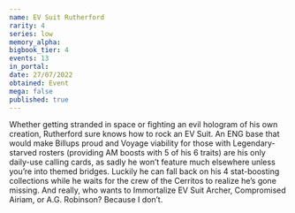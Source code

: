 ```yaml
---
name: EV Suit Rutherford
rarity: 4
series: low
memory_alpha:
bigbook_tier: 4
events: 13
in_portal:
date: 27/07/2022
obtained: Event
mega: false
published: true
---
```


Whether getting stranded in space or fighting an evil hologram of his own creation, Rutherford sure knows how to rock an EV Suit. An ENG base that would make Billups proud and Voyage viability for those with Legendary-starved rosters (providing AM boosts with 5 of his 6 traits) are his only daily-use calling cards, as sadly he won’t feature much elsewhere unless you’re into themed bridges. Luckily he can fall back on his 4 stat-boosting collections while he waits for the crew of the Cerritos to realize he’s gone missing. And really, who wants to Immortalize EV Suit Archer, Compromised Airiam, or A.G. Robinson? Because I don’t.
